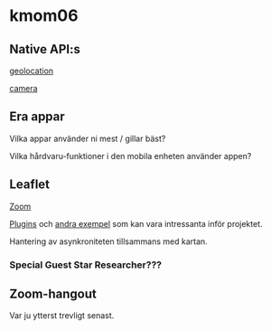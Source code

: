 # kmom06

## Native API:s

[geolocation](https://github.com/apache/cordova-plugin-geolocation)

[camera](https://github.com/apache/cordova-plugin-camera)

## Era appar

Vilka appar använder ni mest / gillar bäst? 

Vilka hårdvaru-funktioner i den mobila enheten använder appen?

## Leaflet

[Zoom](https://leafletjs.com/examples/zoom-levels/)

[Plugins](https://leafletjs.com/plugins.html) och [andra exempel](https://leafletjs.com/examples.html) som kan vara intressanta inför projektet.

Hantering av asynkroniteten tillsammans med kartan.

### Special Guest Star Researcher???

## Zoom-hangout

Var ju ytterst trevligt senast.
